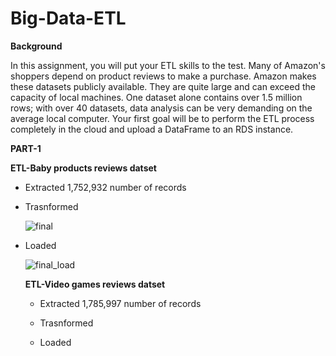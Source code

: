 # Big-Data-ETL

**Background**

In this assignment, you will put your ETL skills to the test. Many of Amazon's shoppers depend on product reviews to make a purchase. Amazon makes these datasets publicly available. They are quite large and can exceed the capacity of local machines. One dataset alone contains over 1.5 million rows; with over 40 datasets, data analysis can be very demanding on the average local computer. Your first goal will be to perform the ETL process completely in the cloud and upload a DataFrame to an RDS instance.

**PART-1**

**ETL-Baby products reviews datset**

* Extracted 1,752,932 number of records

* Trasnformed 

  ![final](https://user-images.githubusercontent.com/112193116/221992871-d866d08a-87b6-41cb-b213-42c6bd35a3d8.png)
  
* Loaded

  ![final_load](https://user-images.githubusercontent.com/112193116/221993896-89e9c600-bd31-49c5-9801-7fdbaddec719.png)
  
  **ETL-Video games reviews datset**
  
  * Extracted 1,785,997 number of records

  * Trasnformed 
  
  * Loaded

